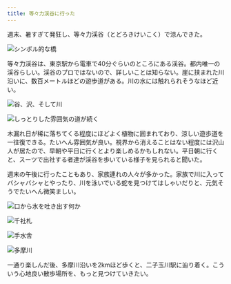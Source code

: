 ```yaml
---
title: 等々力渓谷に行った
---
```

週末、暑すぎて発狂し、等々力渓谷（とどろきけいこく）で涼んできた。

![](https://lh3.googleusercontent.com/BFC1dr2MB5DNrjv2nYyQwiWQLwVttdny3xPHPwIJ5Ir00eOuX6F_p1sjfZ4fVDpZ2mnfO-6jLA6nAvDTTwtRY1IqqCNfPnxCJFF-LGHonRLPGNKk7sUq1cqfAoCyW0fyim-K_VchrPr14qsB41AOmIP66uD8gbib3auTDNBGCmKyDyq1X7LGBvLIYkw0TQ "シンボル的な橋")

等々力渓谷は、東京駅から電車で40分ぐらいのところにある渓谷。都内唯一の渓谷らしい。渓谷のプロではないので、詳しいことは知らない。崖に挟まれた川沿いに、数百メートルほどの遊歩道がある。川の水には触れられそうなほど近い。

![](https://lh4.googleusercontent.com/6diKfEdb5jF_dekMCzbvinrXiAnM1O0gpEIAh14V1TbLjP-6Ml4iNeFDTS5lPHUDuzc75WOaT1l--AMAzHxSGDvO7vrcubjLZaZ6Ptv74ZfTEAq0KIOjTzA6hLwRIJChYohmLdJFJ7AlxP5NrKLdaZ1lO25Z5s7pig6cMhKgu3cPTllcIvQHfVYBCFHi-A "谷、沢、そして川")

![](https://lh3.googleusercontent.com/3-9vlf9A_wzbnZLgwDoh0Vu7QfvGvmOUSr0UD3tNBNfmxSqi2afBmZ1u6Y2in7vgT5KHJuShItApaRzGovY9rtZxgMVO05qMmkMwEW7owdRxKm7jILO4UKy4XA92lRQvbz36qH1rRNXx5CqLV2neSCjVlSJ5VJJzayeVs5RruJbsE5MAvyaJ82LL6HmZXw "しっとりした雰囲気の道が続く")

木漏れ日が稀に落ちてくる程度にほどよく植物に囲まれており、涼しい遊歩道を一往復できる。たいへん雰囲気が良い。視界から消えることはない程度には沢山人が居たので、早朝や平日に行くとより楽しめるかもしれない。平日朝に行くと、スーツで出社する者達が渓谷を歩いている様子を見られると聞いた。

週末の午後に行ったこともあり、家族連れの人々が多かった。家族で川に入ってバシャバシャとやったり、川を泳いでいる蛇を見つけてはしゃいだりと、元気そうでたいへん微笑ましい。

![](https://lh3.googleusercontent.com/2lYNRgNoSAAs7lCNeEYlzdmyvTSi99Xnmi4E-nzZSLTzW96Mi-X6mO1C_nvso8lvnX07idDLTFpsyFXpZF7Gn25_r7f1yKr4Ay7GcU-k3kmMLItLGPWTx2IrdbYknaWfvS9p_fKoBG6jp5dM3EaJheX0JIascCfi3yQCE1GkY9E9BoG8UNQ4QQC7WtopKw "口から水を吐き出す何か")

![](https://lh6.googleusercontent.com/yslr4vYv_-iFE1UoXkgPaCnKAndclWZb9kf2m3X7Rj35LF3a83K0FHH1nExskalFsRqLOLZlqGtzVWosdWVk6gqAU7ME5eKYnkmn0paBUVHJd3aOx2ggPnNkW_MairpmIKDbHocMGz0DpL_A6tPdVoMwdfBwPT34GrlhpMt2KC0OHXxaHwN0Wz1j577Apg "千社札")

![](https://lh6.googleusercontent.com/oWRSqHjroIOUT4wY2ddsVEeMAzA8CL31ZCpt18OXfXlcH40BROaPLYgtdYX41h27qafKmdJ6cvMRA_OilGabZOggF6pHAQgNPEt_MvoW5l7toiJtgAzhG-l9J6DIyaDAk1ctT30PPPwyMtGz5EdLFDf8qWRXYOc9cgUPTjfplRQ237BTq0HEJKBTa4E9Ag "手水舎")

![](https://lh5.googleusercontent.com/84Xq1n-v6vPCxW83pMGuWxe54fRZtLYiAG6pI0ar44cSrUt3Cp3AEHpU6T51mwgJs2flJ1k7ICoSTlU7WZutQgHiSpvpy8TPbIqSn2fc_w4NGpvaJqegeKQAiPH7q-Wt9UYhn7SL5vYpf6vq_VhNfO5paxIUP9Qf1xyPpGZ_tqntaOcuCs_xgQDe7UOicg "多摩川")

一通り楽しんだ後、多摩川沿いを2kmほど歩くと、二子玉川駅に辿り着く。こういう心地良い散歩場所を、もっと見つけていきたい。
